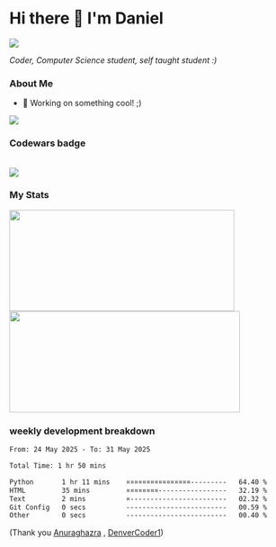 <h1>Hi there 👋 I'm Daniel</h1>
<img src="https://komarev.com/ghpvc/?username=dtisoy&color=blue"/>

<p><em>Coder, Computer Science student, self taught student :)</em></p>


### About Me

- 📝 Working on something cool! ;)
  
<div align="left">
<img src="https://github-readme-stats.vercel.app/api/top-langs/?username=dtisoy&layout=compact&theme=tokyonight&hide_border=true&card_width=450" />
</div>

### Codewars badge
<div align="left"><br /><img src="https://www.codewars.com/users/dtisoy/badges/large" /></div>

### My Stats

<div align="left"> 
  <img height="180rem" src="https://github-readme-stats.vercel.app/api?username=dtisoy&show_icons=true&hide_border=true&count_private=true&include_all_commits=true&theme=prussian&hide_stars=true" width = 400 /><br/>
   <img height="180rem" src = "https://github-readme-streak-stats.herokuapp.com?user=dtisoy&theme=prussian&hide_border=true" width = 410>
</div>


[//]: <> (<img src="https://github-readme-stats.vercel.app/api/wakatime?username=dtisoy&theme=tokyonight&hide_border=true&card_width=450" /> )

### weekly development breakdown
<!--START_SECTION:waka-->

```txt
From: 24 May 2025 - To: 31 May 2025

Total Time: 1 hr 50 mins

Python       1 hr 11 mins    ¤¤¤¤¤¤¤¤¤¤¤¤¤¤¤¤---------   64.40 %
HTML         35 mins         ¤¤¤¤¤¤¤¤-----------------   32.19 %
Text         2 mins          ¤------------------------   02.32 %
Git Config   0 secs          -------------------------   00.59 %
Other        0 secs          -------------------------   00.40 %
```

<!--END_SECTION:waka-->
(Thank you <a target="_blank" href="https://github.com/anuraghazra/github-readme-stats">Anuraghazra</a> , <a target="_blank" href="https://github.com/DenverCoder1/github-readme-streak-stats">DenverCoder1</a>)
